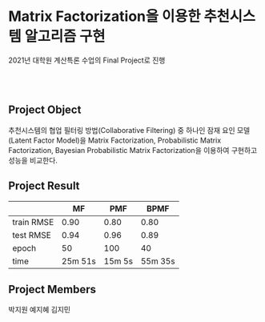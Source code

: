 # Matrix Factorization을 이용한 추천시스템 알고리즘 구현

2021년 대학원 계산특론 수업의 Final Project로 진행

<br/>
<br>

## Project Object
추천시스템의 협업 필터링 방법(Collaborative Filtering) 중 하나인 잠재 요인 모델(Latent Factor Model)을 Matrix Factorization, Probabilistic Matrix Factorization, Bayesian Probabilistic Matrix Factorization을 이용하여 구현하고 성능을 비교한다.

## Project Result
| |MF|PMF|BPMF|
|----|----|----|----|
|train RMSE|0.90|0.80|0.80|
|test RMSE|0.94|0.96|0.89|
|epoch|50|100|40|
|time|25m 51s|15m 5s|55m 35s|


## Project Members
박지원
예지혜
김지민
